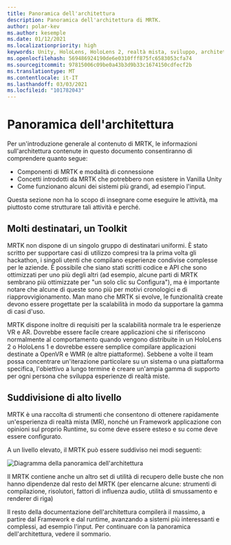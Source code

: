 ```yaml
---
title: Panoramica dell'architettura
description: Panoramica dell'architettura di MRTK.
author: polar-kev
ms.author: kesemple
ms.date: 01/12/2021
ms.localizationpriority: high
keywords: Unity, HoloLens, HoloLens 2, realtà mista, sviluppo, architettura MRTK
ms.openlocfilehash: 569486924190de6e0310fff875fc6583053cfa74
ms.sourcegitcommit: 97815006c09be0a43b3d9b33c1674150cdfecf2b
ms.translationtype: MT
ms.contentlocale: it-IT
ms.lasthandoff: 03/03/2021
ms.locfileid: "101782043"
---
```

# <a name="architecture-overview"></a>Panoramica dell'architettura

Per un'introduzione generale al contenuto di MRTK, le informazioni sull'architettura contenute in questo documento consentiranno di comprendere quanto segue:

- Componenti di MRTK e modalità di connessione
- Concetti introdotti da MRTK che potrebbero non esistere in Vanilla Unity
- Come funzionano alcuni dei sistemi più grandi, ad esempio l'input.

Questa sezione non ha lo scopo di insegnare come eseguire le attività, ma piuttosto come strutturare tali attività e perché.

## <a name="many-audiences-one-toolkit"></a>Molti destinatari, un Toolkit

MRTK non dispone di un singolo gruppo di destinatari uniformi. È stato scritto per supportare casi di utilizzo compresi tra la prima volta gli hackathon, i singoli utenti che compilano esperienze condivise complesse per le aziende. È possibile che siano stati scritti codice e API che sono ottimizzati per uno più degli altri (ad esempio, alcune parti di MRTK sembrano più ottimizzate per "un solo clic su Configura"), ma è importante notare che alcune di queste sono più per motivi cronologici e di riapprovvigionamento. Man mano che MRTK si evolve, le funzionalità create devono essere progettate per la scalabilità in modo da supportare la gamma di casi d'uso.

MRTK dispone inoltre di requisiti per la scalabilità normale tra le esperienze VR e AR. Dovrebbe essere facile creare applicazioni che si riferiscono normalmente al comportamento quando vengono distribuite in un HoloLens 2 o HoloLens 1 e dovrebbe essere semplice compilare applicazioni destinate a OpenVR e WMR (e altre piattaforme). Sebbene a volte il team possa concentrare un'iterazione particolare su un sistema o una piattaforma specifica, l'obiettivo a lungo termine è creare un'ampia gamma di supporto per ogni persona che sviluppa esperienze di realtà miste.

## <a name="high-level-breakdown"></a>Suddivisione di alto livello

MRTK è una raccolta di strumenti che consentono di ottenere rapidamente un'esperienza di realtà mista (MR), nonché un Framework applicazione con opinioni sul proprio Runtime, su come deve essere esteso e su come deve essere configurato.

A un livello elevato, il MRTK può essere suddiviso nei modi seguenti:

![Diagramma della panoramica dell'architettura](../features/Images/Architecture/MRTK_Architecture.png)

Il MRTK contiene anche un altro set di utilità di recupero delle buste che non hanno dipendenze dal resto del MRTK (per elencarne alcune: strumenti di compilazione, risolutori, fattori di influenza audio, utilità di smussamento e renderer di riga)

Il resto della documentazione dell'architettura compilerà il massimo, a partire dal Framework e dal runtime, avanzando a sistemi più interessanti e complessi, ad esempio l'input. Per continuare con la panoramica dell'architettura, vedere il sommario.
